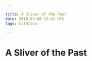 ```yaml
---

title: A Sliver of the Past
date: 2019-03-08 13:42 UTC
tags: Citation

---
```


# A Sliver of the Past

